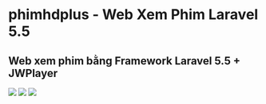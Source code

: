 # phimhdplus - Web Xem Phim Laravel 5.5
## Web xem phim bằng Framework Laravel 5.5 + JWPlayer
![](https://i.imgur.com/MCkTBFc.jpg)
![](https://i.imgur.com/GIPVupA.png)
![](https://i.imgur.com/OK8tm2p.png)

